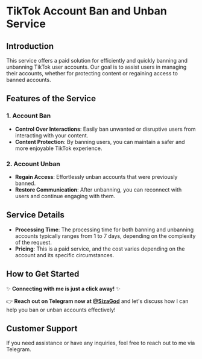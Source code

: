 # TikTok Account Ban and Unban Service

## Introduction 

This service offers a paid solution for efficiently and quickly banning and unbanning TikTok user accounts. Our goal is to assist users in managing their accounts, whether for protecting content or regaining access to banned accounts.

## Features of the Service 

### 1. Account Ban
- **Control Over Interactions**: Easily ban unwanted or disruptive users from interacting with your content. 
- **Content Protection**: By banning users, you can maintain a safer and more enjoyable TikTok experience.

### 2. Account Unban
- **Regain Access**: Effortlessly unban accounts that were previously banned.
- **Restore Communication**: After unbanning, you can reconnect with users and continue engaging with them.

## Service Details
- **Processing Time**: The processing time for both banning and unbanning accounts typically ranges from 1 to 7 days, depending on the complexity of the request.
- **Pricing**: This is a paid service, and the cost varies depending on the account and its specific circumstances.

## How to Get Started
✨ **Connecting with me is just a click away!** ✨ 

👉 **Reach out on Telegram now at [@SizaGod](https://t.me/SizaGod)** and let's discuss how I can help you ban or unban accounts effectively!

## Customer Support
If you need assistance or have any inquiries, feel free to reach out to me via Telegram.
